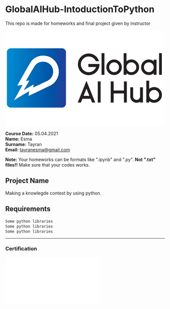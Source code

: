 # GlobalAIHub-IntoductionToPython
This repo is made for homeworks and final project given by instructor

![](img/newlogo.png)

**Course Date:** 05.04.2021  
**Name:** Esma  
**Surname:** Tayran  
**Email:** tayranesma@gmail.com  

**Note:** Your homeworks can be formats like ".ipynb" and ".py". **Not ".txt" files!!** Make sure that your codes works.  

## Project Name
Making a knowlegde contest by using python.

## Requirements
```
Some python libraries
Some python libraries
Some python libraries
```
---

### Certification
![](img/certificate.pdf)

